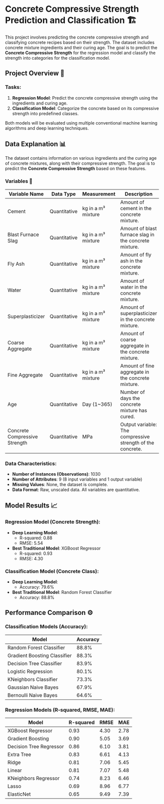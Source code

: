 # Concrete Compressive Strength Prediction and Classification 🏗️

This project involves predicting the concrete compressive strength and classifying concrete recipes based on their strength. The dataset includes concrete mixture ingredients and their curing age. The goal is to predict the **Concrete Compressive Strength** for the regression model and classify the strength into categories for the classification model.

## Project Overview 🚀

### Tasks:

1. **Regression Model**: Predict the concrete compressive strength using the ingredients and curing age.
2. **Classification Model**: Categorize the concrete based on its compressive strength into predefined classes.

Both models will be evaluated using multiple conventional machine learning algorithms and deep learning techniques.

## Data Explanation 📊

The dataset contains information on various ingredients and the curing age of concrete mixtures, along with their compressive strength. The goal is to predict the **Concrete Compressive Strength** based on these features.

### Variables 📑

| **Variable Name**               | **Data Type** | **Measurement**        | **Description**                                               |
|----------------------------------|---------------|------------------------|---------------------------------------------------------------|
| Cement              | Quantitative  | kg in a m³ mixture     | Amount of cement in the concrete mixture.                     |
| Blast Furnace Slag  | Quantitative  | kg in a m³ mixture     | Amount of blast furnace slag in the concrete mixture.         |
| Fly Ash           | Quantitative  | kg in a m³ mixture     | Amount of fly ash in the concrete mixture.                    |
| Water             | Quantitative  | kg in a m³ mixture     | Amount of water in the concrete mixture.                      |
| Superplasticizer  | Quantitative  | kg in a m³ mixture     | Amount of superplasticizer in the concrete mixture.           |
| Coarse Aggregate   | Quantitative  | kg in a m³ mixture     | Amount of coarse aggregate in the concrete mixture.           |
| Fine Aggregate     | Quantitative  | kg in a m³ mixture     | Amount of fine aggregate in the concrete mixture.             |
| Age                              | Quantitative  | Day (1~365)            | Number of days the concrete mixture has cured.                |
| Concrete Compressive Strength    | Quantitative  | MPa                    | Output variable: The compressive strength of the concrete.     |

### Data Characteristics:

- **Number of Instances (Observations)**: 1030
- **Number of Attributes**: 9 (8 input variables and 1 output variable)
- **Missing Values**: None, the dataset is complete.
- **Data Format**: Raw, unscaled data. All variables are quantitative.

## Model Results 📈

### Regression Model (Concrete Strength):

- **Deep Learning Model**:
  - R-squared: 0.88
  - RMSE: 5.54
- **Best Traditional Model**: XGBoost Regressor
  - R-squared: 0.93
  - RMSE: 4.30

### Classification Model (Concrete Class):

- **Deep Learning Model**:
  - Accuracy: 79.6%
- **Best Traditional Model**: Random Forest Classifier
  - Accuracy: 88.8%

## Performance Comparison ⚙️

### Classification Models (Accuracy):

| **Model**                          | **Accuracy** |
|-------------------------------------|--------------|
| Random Forest Classifier           | 88.8%        |
| Gradient Boosting Classifier       | 88.3%        |
| Decision Tree Classifier           | 83.9%        |
| Logistic Regression                | 80.1%        |
| KNeighbors Classifier              | 73.3%        |
| Gaussian Naive Bayes              | 67.9%        |
| Bernoulli Naive Bayes             | 64.6%        |

### Regression Models (R-squared, RMSE, MAE):

| **Model**                 | **R-squared** | **RMSE** | **MAE**   |
|---------------------------|---------------|----------|-----------|
| XGBoost Regressor         | 0.93          | 4.30     | 2.78      |
| Gradient Boosting         | 0.90          | 5.05     | 3.69      |
| Decision Tree Regressor   | 0.86          | 6.10     | 3.81      |
| Extra Tree                | 0.83          | 6.61     | 4.13      |
| Ridge                     | 0.81          | 7.06     | 5.45      |
| Linear                    | 0.81          | 7.07     | 5.48      |
| KNeighbors Regressor      | 0.74          | 8.23     | 6.46      |
| Lasso                     | 0.69          | 8.96     | 6.77      |
| ElasticNet                | 0.65          | 9.49     | 7.39      |
